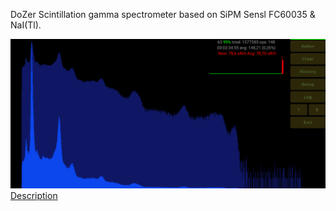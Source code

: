 <!DOCTYPE html>
<html lang="en" data-color-mode="auto" data-light-theme="light" data-dark-theme="dark">
  <head>
    <meta charset="utf-8">
  </head>
    <body class="logged-in env-production page-responsive page-blob" style="word-wrap: break-word;">
      <p> DoZer Scintillation gamma spectrometer based on SiPM Sensl FC60035 & NaI(Tl).</p>
      <a href="https://github.com/Maniak003/DoZer/wiki/Description" rel="nofollow">
        <img src="https://github.com/Maniak003/DoZer/blob/main/picture/Screenshot_20210717-224149.png" alt="Th-232" style="max-width: 100%;">
      </a>
      <a href="https://github.com/Maniak003/DoZer/wiki/Description" rel="nofollow">Description</a>
    </body>
</html>
